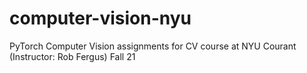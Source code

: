 # computer-vision-nyu
PyTorch Computer Vision assignments for CV course at NYU Courant (Instructor: Rob Fergus) Fall 21
